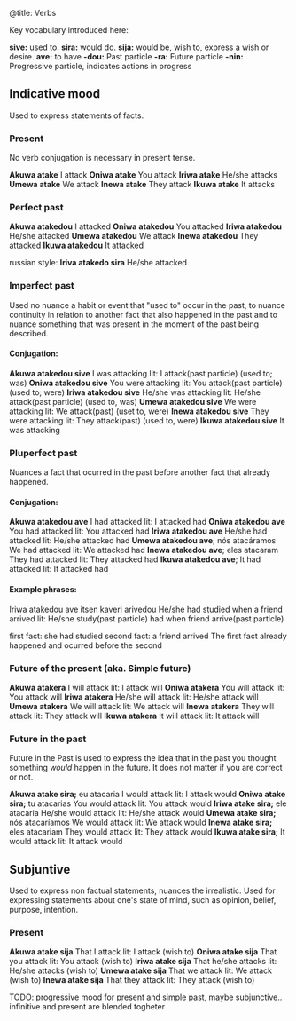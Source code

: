@title: Verbs

Key vocabulary introduced here:

**sive:** used to.
**sira:** would do.
**sija:** would be, wish to, express a wish or desire.
**ave:** to have
**-dou:** Past particle
**-ra:** Future particle
**-nin:** Progressive particle, indicates actions in progress

## Indicative mood
Used to express statements of facts.

### Present
No verb conjugation is necessary in present tense.

**Akuwa atake** I attack
**Oniwa atake** You attack
**Iriwa atake** He/she attacks
**Umewa atake** We attack
**Inewa atake** They attack
**Ikuwa atake** It attacks

### Perfect past

**Akuwa atakedou** I attacked
**Oniwa atakedou** You attacked
**Iriwa atakedou** He/she attacked
**Umewa atakedou** We attack
**Inewa atakedou** They attacked
**Ikuwa atakedou** It attacked

russian style: **Iriva atakedo sira** He/she attacked

### Imperfect past
Used no nuance a habit or event that "used to" occur in the past, to nuance continuity in relation to another fact that also happened in the past and to nuance something that was present in the moment of the past being described.

#### Conjugation:
**Akuwa atakedou sive**
I was attacking
lit: I attack(past particle) (used to; was)
**Oniwa atakedou sive**
You were attacking
lit: You attack(past particle) (used to; were)
**Iriwa atakedou sive**
He/she was attacking
lit: He/she attack(past particle) (used to, was)
**Umewa atakedou sive**
We were attacking
lit: We attack(past) (uset to, were)
**Inewa atakedou sive**
They were attacking
lit: They attack(past) (used to, were)
**Ikuwa atakedou sive**
It was attacking

### Pluperfect past
Nuances a fact that ocurred in the past before another fact that already happened.

#### Conjugation:
**Akuwa atakedou ave**
I had attacked
lit: I attacked had
**Oniwa atakedou ave**
You had attacked
lit: You attacked had
**Iriwa atakedou ave**
He/she had attacked
lit: He/she attacked had
**Umewa atakedou ave**; nós atacáramos
We had attacked
lit: We attacked had
**Inewa atakedou ave**; eles atacaram
They had attacked
lit: They attacked had
**Ikuwa atakedou ave**;
It had attacked
lit: It attacked had

#### Example phrases:
Iriwa atakedou ave itsen kaveri arivedou
He/she had studied when a friend arrived
lit: He/she study(past particle) had when friend arrive(past particle)

first fact: she had studied
second fact: a friend arrived
The first fact already happened and ocurred before the second

### Future of the present (aka. Simple future)

**Akuwa atakera**
I will attack
lit: I attack will
**Oniwa atakera**
You will attack
lit: You attack will
**Iriwa atakera**
He/she will attack
lit: He/she attack will
**Umewa atakera**
We will attack
lit: We attack will
**Inewa atakera**
They will attack
lit: They attack will
**Ikuwa atakera**
It will attack
lit: It attack will

### Future in the past
Future in the Past is used to express the idea that in the past you thought something *would* happen in the future. It does not matter if you are correct or not.

**Akuwa atake sira;** eu atacaria
I would attack
lit: I attack would
**Oniwa atake sira;** tu atacarias
You would attack
lit: You attack would
**Iriwa atake sira;** ele atacaria
He/she would attack
lit: He/she attack would
**Umewa atake sira;** nós atacaríamos
We would attack
lit: We attack would
**Inewa atake sira;** eles atacariam
They would attack
lit: They attack would
**Ikuwa atake sira;**
It would attack
lit: It attack would

## Subjuntive
Used to express non factual statements, nuances the irrealistic. Used for  expressing statements about
one's state of mind, such as opinion, belief,
purpose, intention.

### Present
**Akuwa atake sija**
That I attack
lit: I attack (wish to)
**Oniwa atake sija**
That you attack
lit: You attack (wish to)
**Iriwa atake sija**
That he/she attacks
lit: He/she attacks (wish to)
**Umewa atake sija**
That we attack
lit: We attack (wish to)
**Inewa atake sija**
That they attack
lit: They attack (wish to)

TODO:
progressive mood for present and simple past, maybe subjunctive.. infinitive and present are blended togheter

